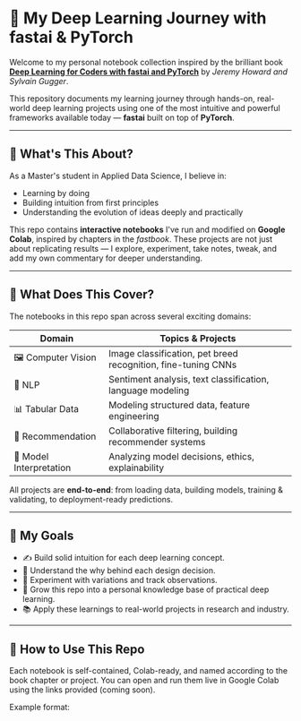 # 🧠 My Deep Learning Journey with fastai & PyTorch

Welcome to my personal notebook collection inspired by the brilliant book  
**[Deep Learning for Coders with fastai and PyTorch](https://github.com/fastai/fastbook)** by *Jeremy Howard and Sylvain Gugger*.

This repository documents my learning journey through hands-on, real-world deep learning projects using one of the most intuitive and powerful frameworks available today — **fastai** built on top of **PyTorch**.

---

## 🚀 What's This About?

As a Master's student in Applied Data Science, I believe in:
- Learning by doing
- Building intuition from first principles
- Understanding the evolution of ideas deeply and practically

This repo contains **interactive notebooks** I've run and modified on **Google Colab**, inspired by chapters in the *fastbook*. These projects are not just about replicating results — I explore, experiment, take notes, tweak, and add my own commentary for deeper understanding.

---

## 📘 What Does This Cover?

The notebooks in this repo span across several exciting domains:

| Domain              | Topics & Projects                                         |
|---------------------|-----------------------------------------------------------|
| 🖼️ Computer Vision   | Image classification, pet breed recognition, fine-tuning CNNs |
| 🧠 NLP               | Sentiment analysis, text classification, language modeling |
| 📊 Tabular Data     | Modeling structured data, feature engineering            |
| 🤝 Recommendation   | Collaborative filtering, building recommender systems     |
| 🧮 Model Interpretation | Analyzing model decisions, ethics, explainability       |

All projects are **end-to-end**: from loading data, building models, training & validating, to deployment-ready predictions.

---

## 🎯 My Goals

- ✍️ Build solid intuition for each deep learning concept.
- 🔬 Understand the why behind each design decision.
- 🧪 Experiment with variations and track observations.
- 🌱 Grow this repo into a personal knowledge base of practical deep learning.
- 📚 Apply these learnings to real-world projects in research and industry.

---

## 📍 How to Use This Repo

Each notebook is self-contained, Colab-ready, and named according to the book chapter or project. You can open and run them live in Google Colab using the links provided (coming soon).

Example format:

